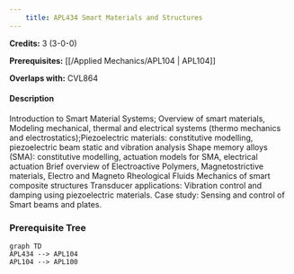 ```yaml
---
    title: APL434 Smart Materials and Structures
---
```

**Credits:** 3 (3-0-0)



**Prerequisites:** [[/Applied Mechanics/APL104 | APL104]]

**Overlaps with:** CVL864

#### Description 
Introduction to Smart Material Systems; Overview of smart materials, Modeling mechanical, thermal and electrical systems (thermo mechanics and electrostatics);Piezoelectric materials: constitutive modelling, piezoelectric beam static and vibration analysis Shape memory alloys (SMA): constitutive modelling, actuation models for SMA, electrical actuation Brief overview of Electroactive Polymers, Magnetostrictive materials, Electro and Magneto Rheological Fluids Mechanics of smart composite structures Transducer applications: Vibration control and damping using piezoelectric materials. Case study: Sensing and control of Smart beams and plates.

### Prerequisite Tree

```mermaid
graph TD
APL434 --> APL104
APL104 --> APL100
```